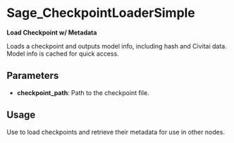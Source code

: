 # Sage_CheckpointLoaderSimple

**Load Checkpoint w/ Metadata**

Loads a checkpoint and outputs model info, including hash and Civitai data. Model info is cached for quick access.

## Parameters
- **checkpoint_path**: Path to the checkpoint file.

## Usage
Use to load checkpoints and retrieve their metadata for use in other nodes.
